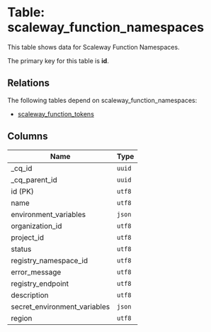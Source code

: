 # Table: scaleway_function_namespaces

This table shows data for Scaleway Function Namespaces.

The primary key for this table is **id**.

## Relations

The following tables depend on scaleway_function_namespaces:
  - [scaleway_function_tokens](scaleway_function_tokens.md)

## Columns

| Name          | Type          |
| ------------- | ------------- |
|_cq_id|`uuid`|
|_cq_parent_id|`uuid`|
|id (PK)|`utf8`|
|name|`utf8`|
|environment_variables|`json`|
|organization_id|`utf8`|
|project_id|`utf8`|
|status|`utf8`|
|registry_namespace_id|`utf8`|
|error_message|`utf8`|
|registry_endpoint|`utf8`|
|description|`utf8`|
|secret_environment_variables|`json`|
|region|`utf8`|